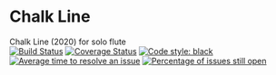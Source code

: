 # Chalk Line
Chalk Line (2020) for solo flute<br/>
[![Build Status](https://travis-ci.org/GregoryREvans/chalk_line.svg?branch=master)](https://travis-ci.org/GregoryREvans/chalk_line) [![Coverage Status](https://coveralls.io/repos/github/GregoryREvans/chalk_line/badge.svg?branch=master)](https://coveralls.io/github/GregoryREvans/chalk_line?branch=master) [![Code style: black](https://img.shields.io/badge/code%20style-black-000000.svg)](https://github.com/python/black) [![Average time to resolve an issue](http://isitmaintained.com/badge/resolution/GregoryREvans/chalk_line.svg)](http://isitmaintained.com/project/GregoryREvans/chalk_line "Average time to resolve an issue") [![Percentage of issues still open](http://isitmaintained.com/badge/open/GregoryREvans/chalk_line.svg)](http://isitmaintained.com/project/GregoryREvans/chalk_line "Percentage of issues still open")
